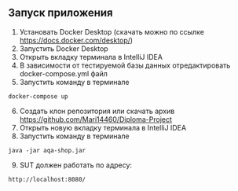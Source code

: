 ## Запуск приложения

1. Установать Docker Desktop (скачать можно по ссылке https://docs.docker.com/desktop/)
2. Запустить Docker Desktop
3. Открыть вкладку терминала в IntelliJ IDEA
4. В зависимости от тестируемой базы данных отредактировать docker-compose.yml файл
5. Запустить команду в терминале
```
docker-compose up
```
6. Создать клон репозитория или скачать архив https://github.com/Mari14460/Diploma-Project
7. Открыть новую вкладку терминала в IntelliJ IDEA
8. Запустить команду в терминале
```
java -jar aqa-shop.jar
```
9. SUT должен работать по адресу:
```
http://localhost:8080/
```

